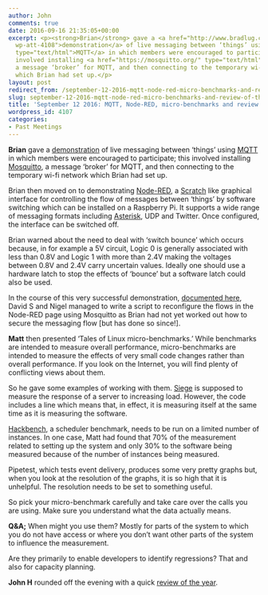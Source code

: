 ```yaml
---
author: John
comments: true
date: 2016-09-16 21:35:05+00:00
excerpt: <p><strong>Brian</strong> gave a <a href="http://www.bradlug.co.uk/?attachment_id=4108"rel="attachment
  wp-att-4108">demonstration</a> of live messaging between ‘things’ using <a href="http://mqtt.org/"
  type="text/html">MQTT</a> in which members were encouraged to participate; this
  involved installing <a href="https://mosquitto.org/" type="text/html">Mosquitto</a>,
  a message ‘broker’ for MQTT, and then connecting to the temporary wi-fi network
  which Brian had set up.</p>
layout: post
redirect_from: /september-12-2016-mqtt-node-red-micro-benchmarks-and-review-of-the-year
slug: september-12-2016-mqtt-node-red-micro-benchmarks-and-review-of-the-year
title: 'September 12 2016: MQTT, Node-RED, micro-benchmarks and review of the year'
wordpress_id: 4107
categories:
- Past Meetings
---
```


**Brian** gave a [demonstration](files/iot.odp) of live messaging between ‘things’ using [MQTT](http://mqtt.org/) in which members were encouraged to participate; this involved installing [Mosquitto](https://mosquitto.org/), a message ‘broker’ for MQTT, and then connecting to the temporary wi-fi network which Brian had set up.




Brian then moved on to demonstrating [Node-RED](http://nodered.org/), a [Scratch](https://scratch.mit.edu/) like graphical interface for controlling the flow of messages between ‘things’ by software switching which can be installed on a Raspberry Pi. It supports a wide range of messaging formats including [Asterisk](http://www.asterisk.org/), UDP and Twitter. Once configured, the interface can be switched off.




Brian warned about the need to deal with ‘switch bounce’ which occurs because, in for example a 5V circuit, Logic 0 is generally associated with less than 0.8V and Logic 1 with more than 2.4V making the voltages between 0.8V and 2.4V carry uncertain values. Ideally one should use a hardware latch to stop the effects of ‘bounce’ but a software latch could also be used.




In the course of this very successful demonstration, [documented here](http://www.bradlug.co.uk/september-12-2016-mqtt-node-red-micro-benchmarks-and-review-of-the-year/iot_plan/), David S and Nigel managed to write a script to reconfigure the flows in the Node-RED page using Mosquitto as Brian had not yet worked out how to secure the messaging flow [but has done so since!].




**Matt** then presented ‘Tales of Linux micro-benchmarks.’ While benchmarks are intended to measure overall performance, micro-benchmarks are intended to measure the effects of very small code changes rather than overall performance. If you look on the Internet, you will find plenty of conflicting views about them.




So he gave some examples of working with them. [Siege](https://www.joedog.org/siege-home/) is supposed to measure the response of a server to increasing load. However, the code includes a line which means that, in effect, it is measuring itself at the same time as it is measuring the software.




[Hackbench](https://github.com/gormanm/mmtests), a scheduler benchmark, needs to be run on a limited number of instances. In one case, Matt had found that 70% of the measurement related to setting up the system and only 30% to the software being measured because of the number of instances being measured.




Pipetest, which tests event delivery, produces some very pretty graphs but, when you look at the resolution of the graphs, it is so high that it is unhelpful. The resolution needs to be set to something useful.




So pick your micro-benchmark carefully and take care over the calls you are using. Make sure you understand what the data actually means.




**Q&A;** When might you use them? Mostly for parts of the system to which you do not have access or where you don’t want other parts of the system to influence the measurement.




Are they primarily to enable developers to identify regressions? That and also for capacity planning.




**John H** rounded off the evening with a quick [review of the year](http://www.bradlug.co.uk/september-12-2016-mqtt-node-red-micro-benchmarks-and-review-of-the-year/eighth_year/).
